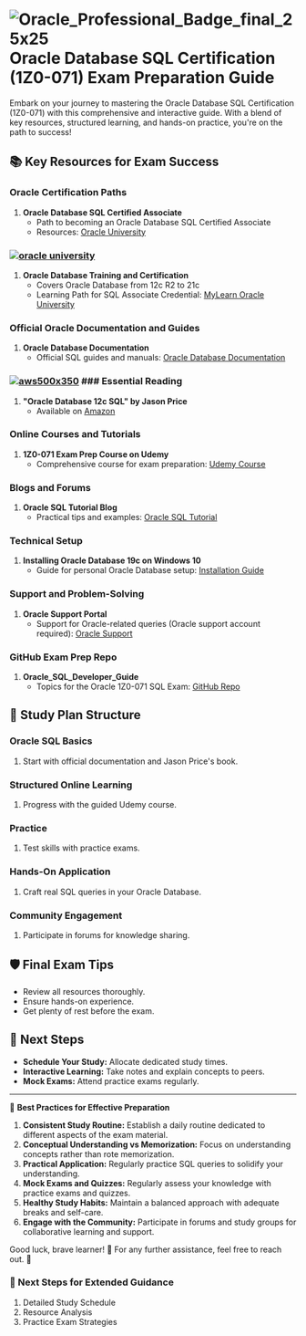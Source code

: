 # ![Oracle_Professional_Badge_final_25x25](https://github.com/skunkworksza/ken099-lunde/assets/126121348/fdb530d1-7a6e-4464-9dfb-4bb1d2715ef8) Oracle Database SQL Certification (1Z0-071) Exam Preparation Guide

Embark on your journey to mastering the Oracle Database SQL Certification (1Z0-071) with this comprehensive and interactive guide. With a blend of key resources, structured learning, and hands-on practice, you're on the path to success!

## 📚 **Key Resources for Exam Success**

### Oracle Certification Paths
1. **Oracle Database SQL Certified Associate**
   - Path to becoming an Oracle Database SQL Certified Associate
   - Resources: [Oracle University](https://education.oracle.com/)

### [![oracle university](https://github.com/skunkworksza/ken099-lunde/assets/126121348/aad7362f-ef34-4df6-8e2c-fea287f5375c)](https://education.oracle.com/product/pexam_1Z0-071)
1. **Oracle Database Training and Certification**
   - Covers Oracle Database from 12c R2 to 21c
   - Learning Path for SQL Associate Credential: [MyLearn Oracle University](https://education.oracle.com/product/pexam_1Z0-071)

### Official Oracle Documentation and Guides
1. **Oracle Database Documentation**
   - Official SQL guides and manuals: [Oracle Database Documentation](https://docs.oracle.com/en/database/)

### [![aws500x350](https://github.com/skunkworksza/ken099-lunde/assets/126121348/b0bf5b85-3e0f-474e-b276-a4068e3d5ba8)](https://www.amazon.com/) ### Essential Reading
1. **"Oracle Database 12c SQL" by Jason Price**
   - Available on [Amazon](https://www.amazon.com/)

### Online Courses and Tutorials
1. **1Z0-071 Exam Prep Course on Udemy**
   - Comprehensive course for exam preparation: [Udemy Course](https://www.udemy.com/course/oracle-database-sql-certified-associate-1z0-071-exam-prep/)

### Blogs and Forums
1. **Oracle SQL Tutorial Blog**
   - Practical tips and examples: [Oracle SQL Tutorial](https://www.oracle.com/sql-tutorial/)

### Technical Setup
1. **Installing Oracle Database 19c on Windows 10**
   - Guide for personal Oracle Database setup: [Installation Guide](https://www.oracle.com/database/technologies/appdev/sqldeveloper-19c.html)

### Support and Problem-Solving
1. **Oracle Support Portal**
   - Support for Oracle-related queries (Oracle support account required): [Oracle Support](https://support.oracle.com/)

### GitHub Exam Prep Repo
1. **Oracle_SQL_Developer_Guide**
   - Topics for the Oracle 1Z0-071 SQL Exam: [GitHub Repo](https://github.com/)

## 📅 **Study Plan Structure**

### Oracle SQL Basics
1. Start with official documentation and Jason Price's book.

### Structured Online Learning
1. Progress with the guided Udemy course.

### Practice
1. Test skills with practice exams.

### Hands-On Application
1. Craft real SQL queries in your Oracle Database.

### Community Engagement
1. Participate in forums for knowledge sharing.

## 🛡️ **Final Exam Tips**
- Review all resources thoroughly.
- Ensure hands-on experience.
- Get plenty of rest before the exam.

## 🧭 **Next Steps**
- **Schedule Your Study:** Allocate dedicated study times.
- **Interactive Learning:** Take notes and explain concepts to peers.
- **Mock Exams:** Attend practice exams regularly.

---

🌟 **Best Practices for Effective Preparation**
1. **Consistent Study Routine:** Establish a daily routine dedicated to different aspects of the exam material.
2. **Conceptual Understanding vs Memorization:** Focus on understanding concepts rather than rote memorization.
3. **Practical Application:** Regularly practice SQL queries to solidify your understanding.
4. **Mock Exams and Quizzes:** Regularly assess your knowledge with practice exams and quizzes.
5. **Healthy Study Habits:** Maintain a balanced approach with adequate breaks and self-care.
6. **Engage with the Community:** Participate in forums and study groups for collaborative learning and support.

Good luck, brave learner! 🌠 For any further assistance, feel free to reach out. 💌

### 📌 Next Steps for Extended Guidance
1. Detailed Study Schedule
2. Resource Analysis
3. Practice Exam Strategies
